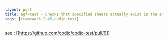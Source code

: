 ```yaml
---
layout: post
title: agf-test - Checks that specified sheets actually exist in the expected workbook
tags: [framework-2-45,codjo-test]
---
```

see : [[https://github.com/codjo/codjo-test/pull/9]]